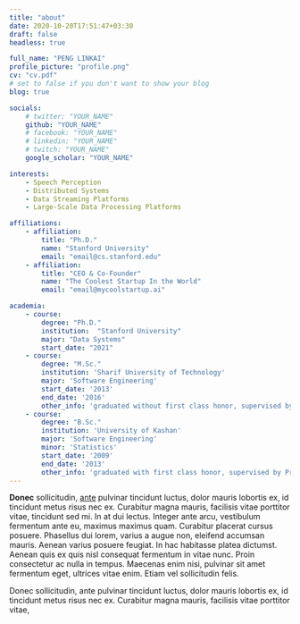 ```yaml
---
title: "about"
date: 2020-10-20T17:51:47+03:30
draft: false
headless: true

full_name: "PENG LINKAI"
profile_picture: "profile.png"
cv: "cv.pdf"
# set to false if you don't want to show your blog
blog: true

socials:
    # twitter: "YOUR_NAME"
    github: "YOUR_NAME"
    # facebook: "YOUR_NAME"
    # linkedin: "YOUR_NAME"
    # twitch: "YOUR_NAME"
    google_scholar: "YOUR_NAME"

interests:
    - Speech Perception
    - Distributed Systems
    - Data Streaming Platforms
    - Large-Scale Data Processing Platforms

affiliations:
    - affiliation:
        title: "Ph.D."
        name: "Stanford University"
        email: "email@cs.stanford.edu"
    - affiliation:
        title: "CEO & Co-Founder"
        name: "The Coolest Startup In the World"
        email: "email@mycoolstartup.ai"

academia:
    - course:
        degree: "Ph.D."
        institution:  "Stanford University"
        major: "Data Systems"
        start_date: "2021"
    - course:
        degree: "M.Sc."
        institution: 'Sharif University of Technology'
        major: 'Software Engineering'
        start_date: '2013'
        end_date: '2016'
        other_info: 'graduated without first class honor, supervised by Prof. Very Cool!'
    - course:
        degree: "B.Sc."
        institution: 'University of Kashan'
        major: 'Software Engineering'
        minor: 'Statistics'
        start_date: '2009'
        end_date: '2013'
        other_info: 'graduated with first class honor, supervised by Prof.  Cool!'
---
```


**Donec** sollicitudin, [ante][1] pulvinar tincidunt luctus, dolor mauris lobortis ex, id tincidunt metus risus nec ex. Curabitur magna mauris, facilisis vitae porttitor vitae, tincidunt sed mi. In at dui lectus. Integer ante arcu, vestibulum fermentum ante eu, maximus maximus quam. Curabitur placerat cursus posuere. Phasellus dui lorem, varius a augue non, eleifend accumsan mauris. Aenean varius posuere feugiat. In hac habitasse platea dictumst. Aenean quis ex quis nisl consequat fermentum in vitae nunc. Proin consectetur ac nulla in tempus. Maecenas enim nisi, pulvinar sit amet fermentum eget, ultrices vitae enim. Etiam vel sollicitudin felis.


Donec sollicitudin, ante pulvinar tincidunt luctus, dolor mauris lobortis ex, id tincidunt metus risus nec ex. Curabitur magna mauris, facilisis vitae porttitor vitae, 


[1]: ahadsfsa.com